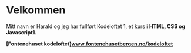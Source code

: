 # Velkommen <br>  

Mitt navn er Harald og jeg har fullført Kodeloftet 1, et kurs i <strong>HTML, CSS og Javascript1<strong>. 

[Fontenehuset kodeloftet]www.fontenehusetbergen.no/kodeloftet

